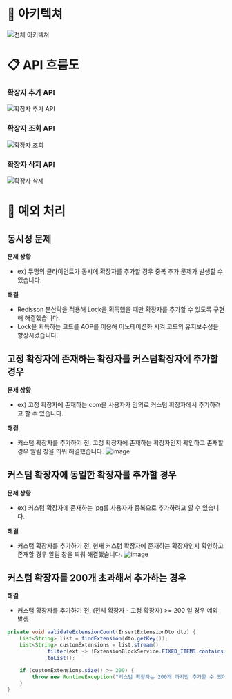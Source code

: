 # 🚀 아키텍쳐

![전체 아키텍쳐](https://github.com/elyudwo/extension-block-server/assets/97587573/63450d38-d4ea-45ae-a894-0b7c0eef7c35)

# 📋 API 흐름도

### 확장자 추가 API
![확장자 추가 API](https://github.com/elyudwo/extension-block-server/assets/97587573/f9b6b971-1b14-4443-b4ce-9cf19aa24e0d)

### 확장자 조회 API
![확장자 조회](https://github.com/elyudwo/extension-block-server/assets/97587573/a94dc549-7dcd-4213-9adf-7902aca393f8)

### 확장자 삭제 API
![확장자 삭제](https://github.com/elyudwo/extension-block-server/assets/97587573/b01ff3ca-7a22-4a7e-86fa-a4560bcef660)


# 📜 예외 처리

## 동시성 문제
**문제 상황**
- ex) 두명의 클라이언트가 동시에 확장자를 추가할 경우 중복 추가 문제가 발생할 수 있습니다.

**해결**
- Redisson 분산락을 적용해 Lock을 획득했을 때만 확장자를 추가할 수 있도록 구현해 해결했습니다.
- Lock을 획득하는 코드를 AOP를 이용해 어노테이션화 시켜 코드의 유지보수성을 향상시켰습니다.

## 고정 확장자에 존재하는 확장자를 커스텀확장자에 추가할 경우
**문제 상황**
- ex) 고정 확장자에 존재하는 com을 사용자가 임의로 커스텀 확장자에서 추가하려고 할 수 있습니다.

**해결**
- 커스텀 확장자를 추가하기 전, 고정 확장자에 존재하는 확장자인지 확인하고 존재할 경우 알림 창을 띄워 해결했습니다.
  ![image](https://github.com/elyudwo/extension-block-server/assets/97587573/48676f4e-58d6-4113-a247-0bd3938906a6)

## 커스텀 확장자에 동일한 확장자를 추가할 경우
**문제 상황**
- ex) 커스텀 확장자에 존재하는 jpg를 사용자가 중복으로 추가하려고 할 수 있습니다.

**해결**
- 커스텀 확장자를 추가하기 전, 현재 커스텀 확장자에 존재하는 확장자인지 확인하고 존재할 경우 알림 창을 띄워 해결했습니다.
![image](https://github.com/elyudwo/extension-block-server/assets/97587573/4e2b0fdf-0c8b-401e-95bb-452d1d866cda)

## 커스텀 확장자를 200개 초과해서 추가하는 경우

**해결**
- 커스텀 확장자를 추가하기 전, (전체 확장자 - 고정 확장자) >= 200 일 경우 예외 발생

```java
private void validateExtensionCount(InsertExtensionDto dto) {
    List<String> list = findExtension(dto.getKey());
    List<String> customExtensions = list.stream()
            .filter(ext -> !ExtensionBlockService.FIXED_ITEMS.contains(ext))
            .toList();

    if (customExtensions.size() >= 200) {
        throw new RuntimeException("커스텀 확장자는 200개 까지만 추가할 수 있어요.");
    }
}
```